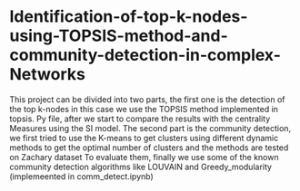 # Identification-of-top-k-nodes-using-TOPSIS-method-and-community-detection-in-complex-Networks
This project can be divided into two parts, the first one is the detection of the top k-nodes in this case we use  the TOPSIS method implemented in topsis. Py file, after we start to compare the results with the centrality 
Measures using the SI model.
The second part is the community detection, we first tried to use the K-means to get clusters using different dynamic methods to  get the optimal number of clusters and the methods are tested on Zachary dataset 
To evaluate them, finally we use some of the known community detection algorithms like LOUVAIN and Greedy_modularity (implemeented in comm_detect.ipynb)
